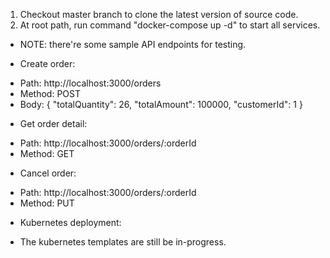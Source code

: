 1. Checkout master branch to clone the latest version of source code.
2. At root path, run command "docker-compose up -d" to start all services.

* NOTE: there're some sample API endpoints for testing.

- Create order:
+ Path: http://localhost:3000/orders
+ Method: POST
+ Body: {
    "totalQuantity": 26,
    "totalAmount": 100000,
    "customerId": 1
}

- Get order detail:
+ Path: http://localhost:3000/orders/:orderId
+ Method: GET

- Cancel order:
+ Path: http://localhost:3000/orders/:orderId
+ Method: PUT


* Kubernetes deployment: 
- The kubernetes templates are still be in-progress.